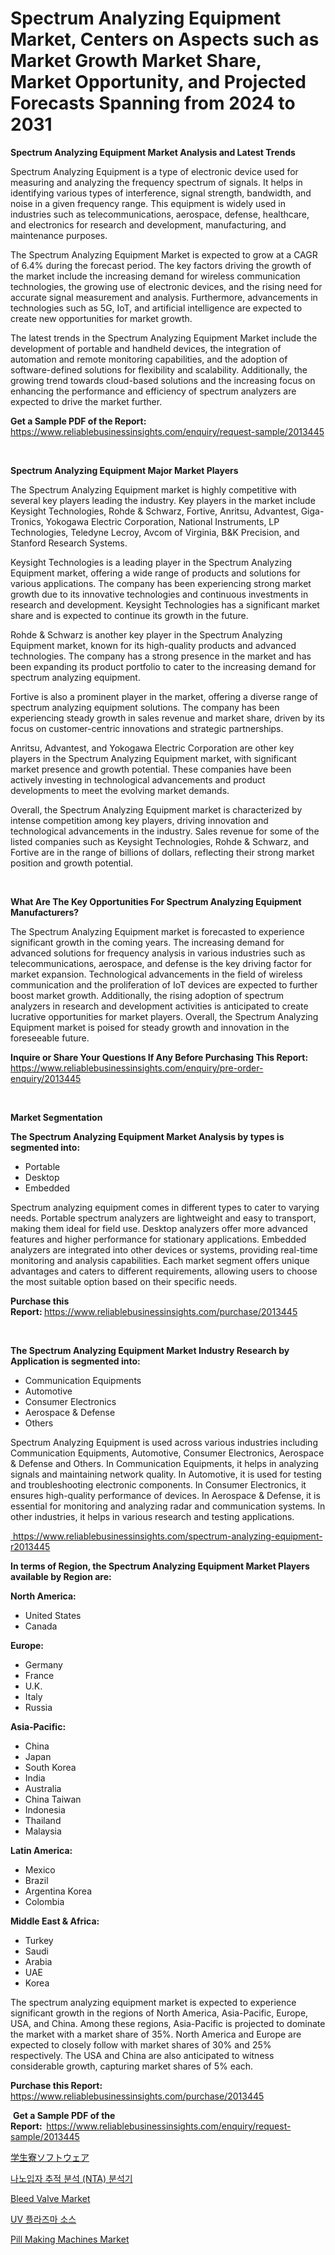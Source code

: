 <p><h1>Spectrum Analyzing Equipment Market, Centers on Aspects such as Market Growth Market Share, Market Opportunity, and Projected Forecasts Spanning from 2024 to 2031</h1></p><p><strong>Spectrum Analyzing Equipment Market Analysis and Latest Trends</strong></p>
<p><p>Spectrum Analyzing Equipment is a type of electronic device used for measuring and analyzing the frequency spectrum of signals. It helps in identifying various types of interference, signal strength, bandwidth, and noise in a given frequency range. This equipment is widely used in industries such as telecommunications, aerospace, defense, healthcare, and electronics for research and development, manufacturing, and maintenance purposes.</p><p>The Spectrum Analyzing Equipment Market is expected to grow at a CAGR of 6.4% during the forecast period. The key factors driving the growth of the market include the increasing demand for wireless communication technologies, the growing use of electronic devices, and the rising need for accurate signal measurement and analysis. Furthermore, advancements in technologies such as 5G, IoT, and artificial intelligence are expected to create new opportunities for market growth.</p><p>The latest trends in the Spectrum Analyzing Equipment Market include the development of portable and handheld devices, the integration of automation and remote monitoring capabilities, and the adoption of software-defined solutions for flexibility and scalability. Additionally, the growing trend towards cloud-based solutions and the increasing focus on enhancing the performance and efficiency of spectrum analyzers are expected to drive the market further.</p></p>
<p><strong>Get a Sample PDF of the Report:&nbsp;</strong> <a href="https://www.reliablebusinessinsights.com/enquiry/request-sample/2013445">https://www.reliablebusinessinsights.com/enquiry/request-sample/2013445</a></p>
<p>&nbsp;</p>
<p><strong>Spectrum Analyzing Equipment Major Market Players</strong></p>
<p><p>The Spectrum Analyzing Equipment market is highly competitive with several key players leading the industry. Key players in the market include Keysight Technologies, Rohde & Schwarz, Fortive, Anritsu, Advantest, Giga-Tronics, Yokogawa Electric Corporation, National Instruments, LP Technologies, Teledyne Lecroy, Avcom of Virginia, B&K Precision, and Stanford Research Systems.</p><p>Keysight Technologies is a leading player in the Spectrum Analyzing Equipment market, offering a wide range of products and solutions for various applications. The company has been experiencing strong market growth due to its innovative technologies and continuous investments in research and development. Keysight Technologies has a significant market share and is expected to continue its growth in the future.</p><p>Rohde & Schwarz is another key player in the Spectrum Analyzing Equipment market, known for its high-quality products and advanced technologies. The company has a strong presence in the market and has been expanding its product portfolio to cater to the increasing demand for spectrum analyzing equipment.</p><p>Fortive is also a prominent player in the market, offering a diverse range of spectrum analyzing equipment solutions. The company has been experiencing steady growth in sales revenue and market share, driven by its focus on customer-centric innovations and strategic partnerships.</p><p>Anritsu, Advantest, and Yokogawa Electric Corporation are other key players in the Spectrum Analyzing Equipment market, with significant market presence and growth potential. These companies have been actively investing in technological advancements and product developments to meet the evolving market demands.</p><p>Overall, the Spectrum Analyzing Equipment market is characterized by intense competition among key players, driving innovation and technological advancements in the industry. Sales revenue for some of the listed companies such as Keysight Technologies, Rohde & Schwarz, and Fortive are in the range of billions of dollars, reflecting their strong market position and growth potential.</p></p>
<p>&nbsp;</p>
<p><strong>What Are The Key Opportunities For Spectrum Analyzing Equipment Manufacturers?</strong></p>
<p><p>The Spectrum Analyzing Equipment market is forecasted to experience significant growth in the coming years. The increasing demand for advanced solutions for frequency analysis in various industries such as telecommunications, aerospace, and defense is the key driving factor for market expansion. Technological advancements in the field of wireless communication and the proliferation of IoT devices are expected to further boost market growth. Additionally, the rising adoption of spectrum analyzers in research and development activities is anticipated to create lucrative opportunities for market players. Overall, the Spectrum Analyzing Equipment market is poised for steady growth and innovation in the foreseeable future.</p></p>
<p><strong>Inquire or Share Your Questions If Any Before Purchasing This Report:</strong> <a href="https://www.reliablebusinessinsights.com/enquiry/pre-order-enquiry/2013445">https://www.reliablebusinessinsights.com/enquiry/pre-order-enquiry/2013445</a></p>
<p>&nbsp;</p>
<p><strong>Market Segmentation</strong></p>
<p><strong>The Spectrum Analyzing Equipment Market Analysis by types is segmented into:</strong></p>
<p><ul><li>Portable</li><li>Desktop</li><li>Embedded</li></ul></p>
<p><p>Spectrum analyzing equipment comes in different types to cater to varying needs. Portable spectrum analyzers are lightweight and easy to transport, making them ideal for field use. Desktop analyzers offer more advanced features and higher performance for stationary applications. Embedded analyzers are integrated into other devices or systems, providing real-time monitoring and analysis capabilities. Each market segment offers unique advantages and caters to different requirements, allowing users to choose the most suitable option based on their specific needs.</p></p>
<p><strong>Purchase this Report:&nbsp;</strong><a href="https://www.reliablebusinessinsights.com/purchase/2013445">https://www.reliablebusinessinsights.com/purchase/2013445</a></p>
<p>&nbsp;</p>
<p><strong>The Spectrum Analyzing Equipment Market Industry Research by Application is segmented into:</strong></p>
<p><ul><li>Communication Equipments</li><li>Automotive</li><li>Consumer Electronics</li><li>Aerospace & Defense</li><li>Others</li></ul></p>
<p><p>Spectrum Analyzing Equipment is used across various industries including Communication Equipments, Automotive, Consumer Electronics, Aerospace & Defense and Others. In Communication Equipments, it helps in analyzing signals and maintaining network quality. In Automotive, it is used for testing and troubleshooting electronic components. In Consumer Electronics, it ensures high-quality performance of devices. In Aerospace & Defense, it is essential for monitoring and analyzing radar and communication systems. In other industries, it helps in various research and testing applications.</p></p>
<p><a href="https://www.reliablebusinessinsights.com/spectrum-analyzing-equipment-r2013445">&nbsp;https://www.reliablebusinessinsights.com/spectrum-analyzing-equipment-r2013445</a></p>
<p><strong>In terms of Region, the Spectrum Analyzing Equipment Market Players available by Region are:</strong></p>
<p>
    <p> <strong> North America: </strong>
        <ul>
            <li>United States</li>
            <li>Canada</li>
        </ul>
        </p> 
    <p> <strong> Europe: </strong>
        <ul>
            <li>Germany</li>
            <li>France</li>
            <li>U.K.</li>
            <li>Italy</li>
            <li>Russia</li>
        </ul>
        </p> 
    <p> <strong> Asia-Pacific: </strong>
        <ul>
            <li>China</li>
            <li>Japan</li>
            <li>South Korea</li>
            <li>India</li>
            <li>Australia</li>
            <li>China Taiwan</li>
            <li>Indonesia</li>
            <li>Thailand</li>
            <li>Malaysia</li>
        </ul>
        </p> 
    <p> <strong> Latin America: </strong>
        <ul>
            <li>Mexico</li>
            <li>Brazil</li>
            <li>Argentina Korea</li>
            <li>Colombia</li>
        </ul>
        </p> 
    <p> <strong> Middle East & Africa: </strong>
        <ul>
            <li>Turkey</li>
            <li>Saudi</li>
            <li>Arabia</li>
            <li>UAE</li>
            <li>Korea</li>
        </ul>
    </p>
    </p>
<p><p>The spectrum analyzing equipment market is expected to experience significant growth in the regions of North America, Asia-Pacific, Europe, USA, and China. Among these regions, Asia-Pacific is projected to dominate the market with a market share of 35%. North America and Europe are expected to closely follow with market shares of 30% and 25% respectively. The USA and China are also anticipated to witness considerable growth, capturing market shares of 5% each.</p></p>
<p><strong>Purchase this Report: </strong><a href="https://www.reliablebusinessinsights.com/purchase/2013445">https://www.reliablebusinessinsights.com/purchase/2013445</a></p>
<p>&nbsp;<strong>Get a Sample PDF of the Report:&nbsp;&nbsp;</strong><a href="https://www.reliablebusinessinsights.com/enquiry/request-sample/2013445">https://www.reliablebusinessinsights.com/enquiry/request-sample/2013445</a></p>
<p><strong></strong></p>
<p><p><a href="https://github.com/LuzHills1972/Market-Research-Report-List-1/blob/main/3541363165489.md">学生寮ソフトウェア</a></p><p><a href="https://github.com/rahat-gis/Market-Research-Report-List-1/blob/main/3928386178608.md">나노입자 추적 분석 (NTA) 분석기</a></p><p><a href="https://github.com/gdfhhhj/Market-Research-Report-List-5/blob/main/bleed-valve-market.md">Bleed Valve Market</a></p><p><a href="https://github.com/Edwards13Jessica/Market-Research-Report-List-1/blob/main/5546166178607.md">UV 플라즈마 소스</a></p><p><a href="https://github.com/RichRobinson5/Market-Research-Report-List-5/blob/main/pill-making-machines-market.md">Pill Making Machines Market</a></p></p>